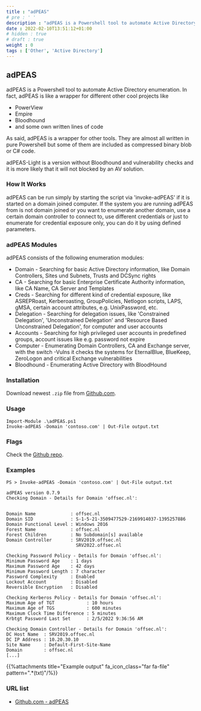 ```yaml
---
title : "adPEAS"
# pre : ' '
description : "adPEAS is a Powershell tool to automate Active Directory enumeration."
date : 2022-02-10T13:51:12+01:00
# hidden : true
# draft : true
weight : 0
tags : ['Other', 'Active Directory']
---
```


## adPEAS

adPEAS is a Powershell tool to automate Active Directory enumeration. In fact, adPEAS is like a wrapper for different other cool projects like

* PowerView
* Empire
* Bloodhound
* and some own written lines of code

As said, adPEAS is a wrapper for other tools. They are almost all written in pure Powershell but some of them are included as compressed binary blob or C# code.

adPEAS-Light is a version without Bloodhound and vulnerability checks and it is more likely that it will not blocked by an AV solution.

### How It Works

adPEAS can be run simply by starting the script via 'invoke-adPEAS' if it is started on a domain joined computer. If the system you are running adPEAS from is not domain joined or you want to enumerate another domain, use a certain domain controller to connect to, use different credentials or just to enumerate for credential exposure only, you can do it by using defined parameters.

### adPEAS Modules

adPEAS consists of the following enumeration modules:

* Domain - Searching for basic Active Directory information, like Domain Controllers, Sites und Subnets, Trusts and DCSync rights
* CA - Searching for basic Enterprise Certificate Authority information, like CA Name, CA Server and Templates
* Creds - Searching for different kind of credential exposure, like ASREPRoast, Kerberoasting, GroupPolicies, Netlogon scripts, LAPS, gMSA, certain account attributes, e.g. UnixPassword, etc.
* Delegation - Searching for delegation issues, like 'Constrained Delegation', 'Unconstrained Delegation' and 'Resource Based Unconstrained Delegation', for computer and user accounts
* Accounts - Searching for high privileged user accounts in predefined groups, account issues like e.g. password not expire
* Computer - Enumerating Domain Controllers, CA and Exchange server, with the switch -Vulns it checks the systems for EternalBlue, BlueKeep, ZeroLogon and critical Exchange vulnerabilities
* Bloodhound - Enumerating Active Directory with BloodHound

### Installation

Download newest `.zip` file from [Github.com](https://github.com/61106960/adPEAS/archive/refs/heads/main.zip).

### Usage

```plain
Import-Module .\adPEAS.ps1
Invoke-adPEAS -Domain 'contoso.com' | Out-File output.txt
```

### Flags

Check the [Github repo](https://github.com/61106960/adPEAS).

### Examples

```plain
PS > Invoke-adPEAS -Domain 'contoso.com' | Out-File output.txt

adPEAS version 0.7.9
Checking Domain - Details for Domain 'offsec.nl':


Domain Name             : offsec.nl
Domain SID              : S-1-5-21-3509477529-2169914037-1395257886
Domain Functional Level : Windows 2016
Forest Name             : offsec.nl
Forest Children         : No Subdomain[s] available
Domain Controller       : SRV2019.offsec.nl
                          SRV2022.offsec.nl

Checking Password Policy - Details for Domain 'offsec.nl':
Minimum Password Age    : 1 days
Maximum Password Age    : 42 days
Minimum Password Length : 7 character
Password Complexity     : Enabled
Lockout Account         : Disabled
Reversible Encryption   : Disabled

Checking Kerberos Policy - Details for Domain 'offsec.nl':
Maximum Age of TGT            : 10 hours
Maximum Age of TGS            : 600 minutes
Maximum Clock Time Difference : 5 minutes
Krbtgt Password Last Set      : 2/5/2022 9:36:56 AM

Checking Domain Controller - Details for Domain 'offsec.nl':
DC Host Name  : SRV2019.offsec.nl
DC IP Address : 10.20.30.10
Site Name     : Default-First-Site-Name
Domain        : offsec.nl
[...]
```

{{%attachments title="Example output" fa_icon_class="far fa-file" pattern=".*(txt)"/%}}

### URL list

* [Github.com - adPEAS](https://github.com/61106960/adPEAS)
